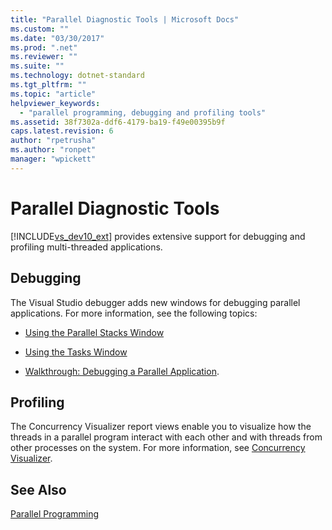 ```yaml
---
title: "Parallel Diagnostic Tools | Microsoft Docs"
ms.custom: ""
ms.date: "03/30/2017"
ms.prod: ".net"
ms.reviewer: ""
ms.suite: ""
ms.technology: dotnet-standard
ms.tgt_pltfrm: ""
ms.topic: "article"
helpviewer_keywords: 
  - "parallel programming, debugging and profiling tools"
ms.assetid: 38f7302a-ddf6-4179-ba19-f49e00395b9f
caps.latest.revision: 6
author: "rpetrusha"
ms.author: "ronpet"
manager: "wpickett"
---
```

# Parallel Diagnostic Tools
[!INCLUDE[vs_dev10_ext](../../../includes/vs-dev10-ext-md.md)] provides extensive support for debugging and profiling multi-threaded applications.  
  
## Debugging  
 The Visual Studio debugger adds new windows for debugging parallel applications. For more information, see the following topics:  
  
-   [Using the Parallel Stacks Window](/visualstudio/debugger/using-the-parallel-stacks-window)  
  
-   [Using the Tasks Window](/visualstudio/debugger/using-the-tasks-window)  
  
-   [Walkthrough: Debugging a Parallel Application](/visualstudio/debugger/walkthrough-debugging-a-parallel-application).  
  
## Profiling  
 The Concurrency Visualizer report views enable you to visualize how the threads in a parallel program interact with each other and with threads from other processes on the system. For more information, see [Concurrency Visualizer](/visualstudio/profiling/concurrency-visualizer).  
  
## See Also  
 [Parallel Programming](../../../docs/standard/parallel-programming/index.md)